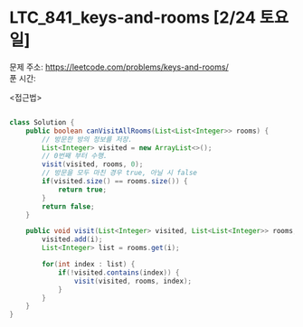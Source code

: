 # LTC_841_keys-and-rooms [2/24 토요일] </br>
문제 주소: https://leetcode.com/problems/keys-and-rooms/ </br>
푼 시간:  </br>

<접근법>
```

```


```java
class Solution {
    public boolean canVisitAllRooms(List<List<Integer>> rooms) {
        // 방문한 방의 정보를 저장.
        List<Integer> visited = new ArrayList<>();
        // 0번째 부터 수행.
        visit(visited, rooms, 0);
        // 방문을 모두 마친 경우 true, 아닐 시 false
        if(visited.size() == rooms.size()) {
            return true;
        }
        return false;
    }

    public void visit(List<Integer> visited, List<List<Integer>> rooms, int i) {
        visited.add(i);
        List<Integer> list = rooms.get(i);

        for(int index : list) {
            if(!visited.contains(index)) {
                visit(visited, rooms, index);
            }
        }
    }
}
```
